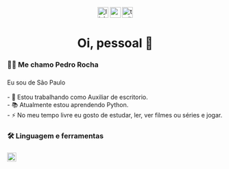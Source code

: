<div align="center">
  <img src="https://img.shields.io/static/v1?message=LinkedIn&logo=linkedin&label=&color=0077B5&logoColor=white&labelColor=&style=for-the-badge" height="25" alt="linkedin logo"  />
  <img src="https://img.shields.io/static/v1?message=Youtube&logo=youtube&label=&color=FF0000&logoColor=white&labelColor=&style=for-the-badge" height="25" alt="youtube logo"  />
  <img src="https://img.shields.io/static/v1?message=Twitter&logo=twitter&label=&color=1DA1F2&logoColor=white&labelColor=&style=for-the-badge" height="25" alt="twitter logo"  />
</div>

###

<h1 align="center"> Oi, pessoal 👋</h1>

###

<h3 align="left">👩‍💻  Me chamo Pedro Rocha </h3>

###

<p align="left">Eu sou de São Paulo <br><br>- 🔭 Estou trabalhando como Auxiliar de escritorio. <br>- 📚 Atualmente estou aprendendo Python. <br>- ⚡ No meu tempo livre eu gosto de estudar, ler, ver filmes ou séries e jogar.</p>

###

<h3 align="left">🛠 Linguagem e ferramentas </h3>

###

<div align="left">

<a href="https://www.python.org/" title="Python"><img src="https://github.com/get-icon/geticon/raw/master/icons/python.svg" alt="Python" width="21px" height="21px"></a>

</div>

###
